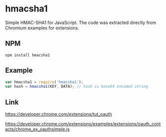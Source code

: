 # hmacsha1

Simple HMAC-SHA1 for JavaScript.
The code was extracted directly from Chromium examples for extensions.

## NPM

``npm install hmacsha1``

## Example

``` js
var hmacsha1 = require('hmacsha1');
var hash = hmacsha1(KEY, DATA); // hash is base64 encoded string
```

## Link

https://developer.chrome.com/extensions/tut_oauth

https://developer.chrome.com/extensions/examples/extensions/oauth_contacts/chrome_ex_oauthsimple.js
